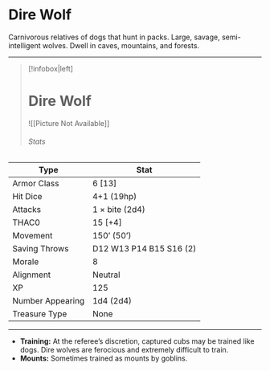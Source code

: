 # Dire Wolf

Carnivorous relatives of dogs that hunt in packs.
Large, savage, semi-intelligent wolves. Dwell in caves, mountains, and forests.

------
> [!infobox|left] 
>  # Dire Wolf
>  ![[Picture Not Available]] 
>  ###### Stats 
| Type                    | Stat        |
| ---------------- | ------------------------------ | 
| Armor Class     | 6 [13]                  |
| Hit Dice         | 4+1 (19hp)              |
| Attacks          | 1 × bite (2d4)          |
| THAC0            | 15 [+4]                 |
| Movement         | 150’ (50’)              |
| Saving Throws    | D12 W13 P14 B15 S16 (2) |
| Morale           | 8                       |
| Alignment        | Neutral                 |
| XP               | 125                     |
| Number Appearing | 1d4 (2d4)               |
| Treasure Type    | None                    |

------

- **Training:** At the referee’s discretion, captured cubs may be trained like dogs. Dire wolves are ferocious and extremely difficult to train.
- **Mounts:** Sometimes trained as mounts by goblins.


